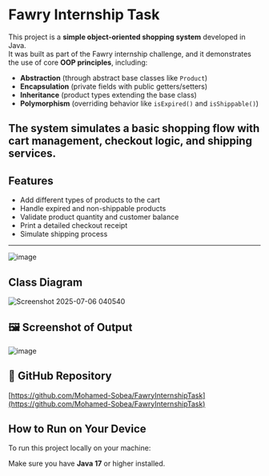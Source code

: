 #  Fawry Internship Task

This project is a **simple object-oriented shopping system** developed in Java.  
It was built as part of the Fawry internship challenge, and it demonstrates the use of core **OOP principles**, including:

- **Abstraction** (through abstract base classes like `Product`)
- **Encapsulation** (private fields with public getters/setters)
- **Inheritance** (product types extending the base class)
- **Polymorphism** (overriding behavior like `isExpired()` and `isShippable()`)

The system simulates a basic shopping flow with cart management, checkout logic, and shipping services.
---

##  Features

- Add different types of products to the cart
- Handle expired and non-shippable products
- Validate product quantity and customer balance
- Print a detailed checkout receipt
- Simulate shipping process

---


![image](https://github.com/user-attachments/assets/e70662ca-ad8f-463f-b15d-976d26712f6d)



## Class Diagram

![Screenshot 2025-07-06 040540](https://github.com/user-attachments/assets/47ab75e6-f270-432b-b830-6af89688928f)



## 🖼️ Screenshot of Output

![image](https://github.com/user-attachments/assets/61fbcff2-85b5-471a-bb91-83718ebcb565)

## 🔗 GitHub Repository

[https://github.com/Mohamed-Sobea/FawryInternshipTask](https://github.com/Mohamed-Sobea/FawryInternshipTask)

##  How to Run on Your Device

To run this project locally on your machine:

Make sure you have **Java 17** or higher installed.




